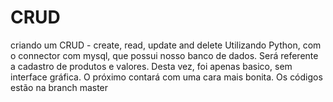 # CRUD
criando um CRUD - create, read, update and delete
Utilizando Python, com o connector com mysql, que possui nosso banco de dados.
Será referente a cadastro de produtos e valores.
Desta vez, foi apenas basico, sem interface gráfica.
O próximo contará com uma cara mais bonita.
Os códigos estão na branch master
